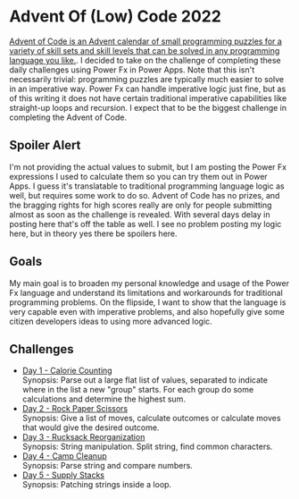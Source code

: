 # Advent Of (Low) Code 2022

[Advent of Code is an Advent calendar of small programming puzzles for a variety of skill sets and skill levels that can be solved in any programming language you like.](https://adventofcode.com/2022/about). I decided to take on the challenge of completing these daily challenges using Power Fx in Power Apps. Note that this isn't necessarily trivial: programming puzzles are typically much easier to solve in an imperative way. Power Fx can handle imperative logic just fine, but as of this writing it does not have certain traditional imperative capabilities like straight-up loops and recursion. I expect that to be the biggest challenge in completing the Advent of Code.

## Spoiler Alert
I'm not providing the actual values to submit, but I am posting the Power Fx expressions I used to calculate them so you can try them out in Power Apps. I guess it's translatable to traditional programming language logic as well, but requires some work to do so. Advent of Code has no prizes, and the bragging rights for high scores really are only for people submitting almost as soon as the challenge is revealed. With several days delay in posting here that's off the table as well. I see no problem posting my logic here, but in theory yes there be spoilers here.

## Goals
My main goal is to broaden my personal knowledge and usage of the Power Fx language and understand its limitations and workarounds for traditional programming problems. On the flipside, I want to show that the language is very capable even with imperative problems, and also hopefully give some citizen developers ideas to using more advanced logic.

## Challenges
- [Day 1 - Calorie Counting](./Day1/)<br/>
    Synopsis: Parse out a large flat list of values, separated to indicate where in the list a new "group" starts. For each group do some calculations and determine the highest sum.
- [Day 2 - Rock Paper Scissors](./Day2/)<br/>
    Synopsis: Give a list of moves, calculate outcomes or calculate moves that would give the desired outcome.
- [Day 3 - Rucksack Reorganization](./Day3/)<br/>
    Synopsis: String manipulation. Split string, find common characters.
- [Day 4 - Camp Cleanup](./Day4/)<br/>
    Synopsis: Parse string and compare numbers.
- [Day 5 - Supply Stacks](./Day5/)<br/>
    Synopsis: Patching strings inside a loop.
